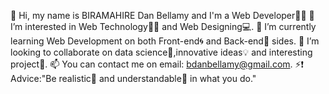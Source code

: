 👋 Hi, my name is BIRAMAHIRE Dan Bellamy and I'm a Web Developer🔰😉
👀 I’m interested in Web Technology👩‍💻 and Web Designing💻.
🏫 I’m currently learning Web Development on both Front-end🌀 and Back-end🌠 sides.
💫 I’m looking to collaborate on data science🔭,innovative ideas💡 and interesting project🎦.
📫 You can contact me on email: bdanbellamy@gmail.com.
⚡❗ Advice:"Be realistic📡 and understandable🧲 in what you do."
